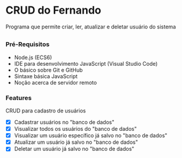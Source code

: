 <h1>CRUD do Fernando</h1>
<p>Programa que permite criar, ler, atualizar e deletar usuário do sistema</p>
<h2 align="center"><a href="" > </a></h2>

<h3>Pré-Requisitos</h3>
<ul>
<li>Node.js (ECS6)</li>
<li>IDE para desenvolvimento JavaScript (Visual Studio Code)</li>
<li>O básico sobre Git e GitHub</li>
<li>Sintaxe básica JavaScript</li>
<li>Noção acerca de servidor remoto</li>
</ul>

<h3>Features</h3>
<p align="center">

CRUD para cadastro de usuários
</p>

- [x] Cadastrar usuários no "banco de dados"<br>
- [x] Visualizar todos os usuários do "banco de dados"<br>
- [x] Visualizar um usuário específico já salvo no "banco de dados"<br>
- [x] Atualizar um usuário já salvo no "banco de dados"<br>
- [x] Deletar um usuário já salvo no "banco de dados"<br>
